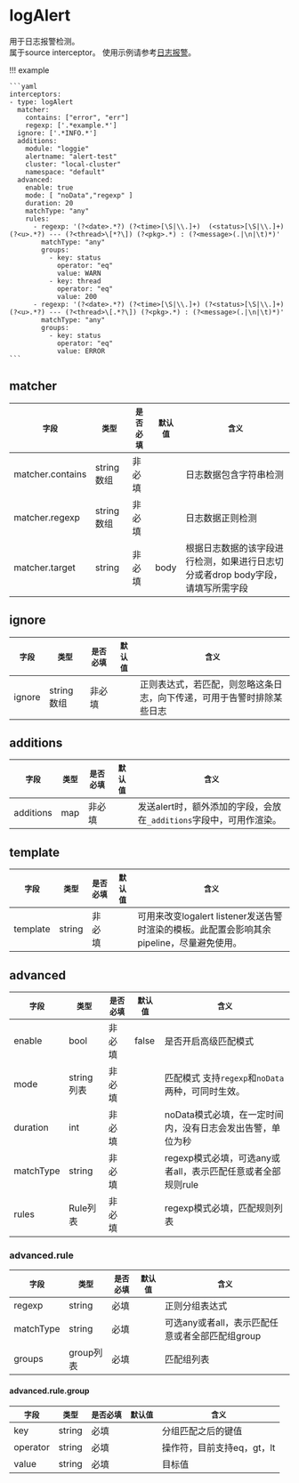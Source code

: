 # logAlert

用于日志报警检测。  
属于source interceptor。
使用示例请参考[日志报警](../../../user-guide/monitor/service-log-alarm.md)。

!!! example

    ```yaml
    interceptors:
    - type: logAlert
      matcher:
        contains: ["error", "err"]
        regexp: ['.*example.*']
      ignore: ['.*INFO.*']
      additions:
        module: "loggie"
        alertname: "alert-test"
        cluster: "local-cluster"
        namespace: "default"
      advanced:
        enable: true
        mode: [ "noData","regexp" ]
        duration: 20
        matchType: "any"
        rules:
          - regexp: '(?<date>.*?) (?<time>[\S|\\.]+)  (<status>[\S|\\.]+) (?<u>.*?) --- (?<thread>\[*?\]) (?<pkg>.*) : (?<message>(.|\n|\t)*)'
            matchType: "any"
            groups:
              - key: status
                operator: "eq"
                value: WARN
              - key: thread
                operator: "eq"
                value: 200
          - regexp: '(?<date>.*?) (?<time>[\S|\\.]+) (?<status>[\S|\\.]+) (?<u>.*?) --- (?<thread>\[.*?\]) (?<pkg>.*) : (?<message>(.|\n|\t)*)'
            matchType: "any"
            groups:
              - key: status
                operator: "eq"
                value: ERROR
    ```

## matcher

|    `字段`   |    `类型`    |  `是否必填`  |  `默认值`  |  `含义`  |
| ---------- | ----------- | ----------- | --------- | -------- |
| matcher.contains | string数组  |    非必填    |    | 日志数据包含字符串检测 |
| matcher.regexp | string数组  |    非必填    |    | 日志数据正则检测 |
| matcher.target | string  |    非必填    |  body  | 根据日志数据的该字段进行检测，如果进行日志切分或者drop body字段，请填写所需字段 |


## ignore

|    `字段`   |    `类型`    |  `是否必填`  |  `默认值`  |  `含义`  |
| ---------- | ----------- | ----------- | --------- | -------- |
| ignore | string数组  |    非必填    |    | 正则表达式，若匹配，则忽略这条日志，向下传递，可用于告警时排除某些日志 |

## additions

|    `字段`   |    `类型`    |  `是否必填`  |  `默认值`  |  `含义`  |
| ---------- | ----------- | ----------- | --------- | -------- |
| additions | map |    非必填    |    | 发送alert时，额外添加的字段，会放在`_additions`字段中，可用作渲染。 |

## template

|    `字段`   |    `类型`    |  `是否必填`  |  `默认值`  |  `含义`  |
| ---------- | ----------- | ----------- | --------- | -------- |
| template | string |    非必填    |    | 可用来改变logalert listener发送告警时渲染的模板。此配置会影响其余pipeline，尽量避免使用。 |


## advanced

|    `字段`   |    `类型`    |  `是否必填`  |  `默认值`  |  `含义`  |
| ---------- | ----------- | ----------- | --------- | -------- |
| enable | bool |    非必填    |  false  | 是否开启高级匹配模式 |
| mode | string列表 |    非必填    |    | 匹配模式 支持`regexp`和`noData`两种，可同时生效。 |
| duration | int |    非必填    |    | noData模式必填，在一定时间内，没有日志会发出告警，单位为秒 |
| matchType | string |    非必填    |    | regexp模式必填，可选any或者all，表示匹配任意或者全部规则rule |
| rules | Rule列表 |    非必填    |    | regexp模式必填，匹配规则列表|

### advanced.rule

|    `字段`   |    `类型`    |  `是否必填`  |  `默认值`  |  `含义`  |
| ---------- | ----------- | ----------- | --------- | -------- |
| regexp | string |    必填    |    | 正则分组表达式 |
| matchType | string |    必填    |    | 可选any或者all，表示匹配任意或者全部匹配组group |
| groups | group列表 |    必填    |    | 匹配组列表|

#### advanced.rule.group

|    `字段`   |    `类型`    |  `是否必填`  |  `默认值`  |  `含义`  |
| ---------- | ----------- | ----------- | --------- | -------- |
| key | string |    必填    |    | 分组匹配之后的键值 |
| operator | string |    必填    |    | 操作符，目前支持eq，gt，lt |
| value | string |    必填    |    | 目标值 |

